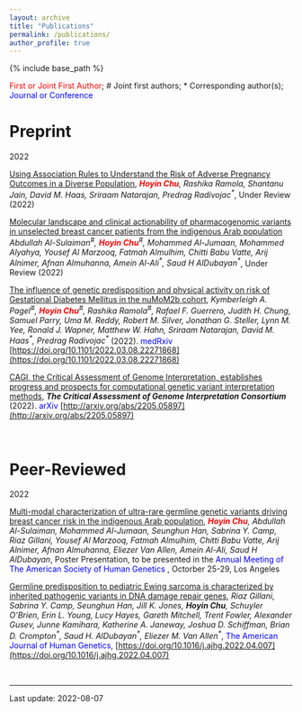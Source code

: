 ```yaml
---
layout: archive
title: "Publications"
permalink: /publications/
author_profile: true
---
```


{% include base_path %}

<span style="color:red">First or Joint First Author</span>; \# Joint first authors; \* Corresponding author(s); <span style="color:blue">Journal or Conference</span>

# Preprint

2022

<ins>Using Association Rules to Understand the Risk of Adverse Pregnancy Outcomes in a Diverse Population</ins>,  <em><span style="color:red">**Hoyin Chu**</span>, Rashika Ramola, Shantanu Jain, David M. Haas, Sriraam Natarajan, Predrag Radivojac<sup>\*</sup></em>, Under Review (2022)

<ins>Molecular landscape and clinical actionability of pharmacogenomic variants in unselected breast cancer patients from the indigenous Arab population</ins> <em>Abdullah Al-Sulaiman<sup>#</sup>, <span style="color:red">**Hoyin Chu**</span><sup>#</sup>, Mohammed Al-Jumaan, Mohammed Alyahya, Yousef Al Marzooq, Fatmah Almulhim, Chitti Babu Vatte, Arij Alnimer, Afnan Almuhanna, Amein Al-Ali<sup>\*</sup>, Saud H AlDubayan<sup>\*</sup></em>, Under Review (2022)


<ins>The influence of genetic predisposition and physical activity on risk of Gestational Diabetes Mellitus in the nuMoM2b cohort</ins>, <em>Kymberleigh A. Pagel<sup>#</sup>, <span style="color:red">**Hoyin Chu**</span><sup>#</sup>, Rashika Ramola<sup>#</sup>,  Rafael F. Guerrero, Judith H. Chung, Samuel Parry, Uma M. Reddy, Robert M. Silver, Jonathan G. Steller, Lynn M. Yee, Ronald J. Wapner, Matthew W. Hahn, Sriraam Natarajan, David M. Haas<sup>\*</sup>, Predrag Radivojac<sup>\*</sup></em> (2022). <span style="color:blue">medRxiv</span> [https://doi.org/10.1101/2022.03.08.22271868](https://doi.org/10.1101/2022.03.08.22271868)



<ins>CAGI, the Critical Assessment of Genome Interpretation, establishes progress and prospects for computational genetic variant interpretation methods</ins>, <em>**The Critical Assessment of Genome Interpretation Consortium**</em> (2022). <span style="color:blue">arXiv</span> [http://arxiv.org/abs/2205.05897](http://arxiv.org/abs/2205.05897)


<br/>

# Peer-Reviewed

2022

<ins>Multi-modal characterization of ultra-rare germline genetic variants driving breast cancer risk in the indigenous Arab population</ins>, <em><span style="color:red">**Hoyin Chu**</span>, Abdullah Al-Sulaiman, Mohammed Al-Jumaan, Seunghun Han, Sabrina Y. Camp, Riaz Gillani, Yousef Al Marzooq, Fatmah Almulhim, Chitti Babu Vatte, Arij Alnimer, Afnan Almuhanna, Eliezer Van Allen, Amein Al-Ali, Saud H AlDubayan</em>, Poster Presentation, to be presented in the <span style="color:blue">Annual Meeting of The American Society of Human Genetics </span>, Octorber 25-29, Los Angeles

<ins>Germline predisposition to pediatric Ewing sarcoma is characterized by inherited pathogenic variants in DNA damage repair genes</ins>, <em>Riaz Gillani, Sabrina Y. Camp, Seunghun Han, Jill K. Jones, **Hoyin Chu**, Schuyler O’Brien, Erin L. Young, Lucy Hayes, Gareth Mitchell, Trent Fowler, Alexander Gusev, Junne Kamihara, Katherine A. Janeway, Joshua D. Schiffman, Brian D. Crompton<sup>\*</sup>, Saud H. AlDubayan<sup>\*</sup>, Eliezer M. Van Allen<sup>\*</sup></em>, <span style="color:blue">The American Journal of Human Genetics</span>, [https://doi.org/10.1016/j.ajhg.2022.04.007](https://doi.org/10.1016/j.ajhg.2022.04.007)

<br/>

---

<!-- You can also find my articles on <u><a href="{{author.googlescholar}}">my Google Scholar profile</a>.</u> -->

Last update: 2022-08-07


<!-- {% if author.googlescholar %}
  You can also find my articles on <u><a href="{{author.googlescholar}}">my Google Scholar profile</a>.</u>
{% endif %} -->
<!-- 
{% include base_path %}

{% for post in site.publications reversed %}
  {% include archive-single.html %}
{% endfor %} -->
